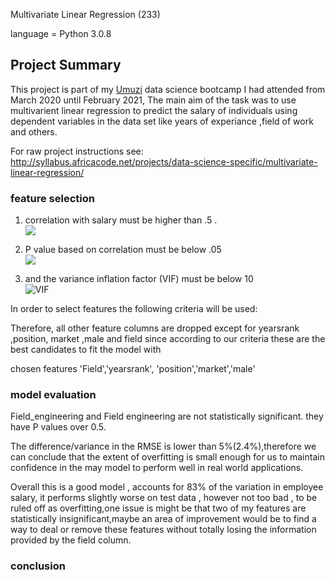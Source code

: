 Multivariate Linear Regression (233)

language = Python 3.0.8

## Project Summary

This project is part of my [Umuzi](https://www.umuzi.org/) data science bootcamp I  had attended from March 2020 until February 2021, The main aim of  the task was to use multivarient linear regression to predict the salary of individuals using dependent  variables in the data set like years of experiance ,field of work and others.

For raw project instructions see: http://syllabus.africacode.net/projects/data-science-specific/multivariate-linear-regression/


### feature selection

1. correlation with salary must be higher than .5 .<br>
![](https://lh3.googleusercontent.com/tpbZfnEAchXFFiNcKZK2mRVZDh92Aj_lXIMAzsoCt_4-ld5SrKo6Ak-748-tHS2hLU27-lBYsd9WVJr22LPGqBPMWJsQT8GyU0cwitt44F9frsTEb9TyC893k0x42w7GmuYUlF137A=w2400)

2. P value based on correlation must be below .05 <br>
 ![](https://lh3.googleusercontent.com/0QmGEojMJu0L1kcxTnxvUf8P16aiuOYDdfqSsA7wgfWHUbgNX5WZDKAU0I3QGIe9JJeFmSpvkCdIMSbMJ6HKsDpnnjnZl1bCSjCyFTCB1g2l0BOTTE1E41zfXg7NUAFybvynaoumTw=w2400)
3. and the variance inflation factor (VIF) must be below 10 <br>
 ![VIF](https://lh3.googleusercontent.com/7blBr7J4B3Z-PVHwo9MbycuklR-N7wInnyYKGUq56MAO9pGitAivT_iC5sxVspOLqL5isl999I1PfrtTGmtED_-FiW476XSw_T56O75h-6VieI_Jz9XBG57fEH495v_kFKy0fdHSAQ=w2400 "VIF")



In order to select features the following criteria will be used:

Therefore, all other feature columns are dropped except for yearsrank ,position, market ,male and field since according to our criteria these are the best candidates to fit the model with

chosen features 'Field','yearsrank', 'position','market','male'

### model evaluation

Field_engineering and Field engineering are not statistically significant. they have P values over 0.5.

The difference/variance  in  the RMSE is lower than 5%(2.4%),therefore we can conclude that the extent of overfitting is small enough for us to maintain confidence in the may model to perform well in real world applications.

Overall this is a good model , accounts for 83% of the variation in employee salary, it performs slightly worse on test data , however not too bad , to be ruled off as overfitting,one issue is might be that two of my features are statistically insignificant,maybe an area of improvement would be to find a way to deal or remove these features without totally losing the information provided by the field column.


### conclusion







